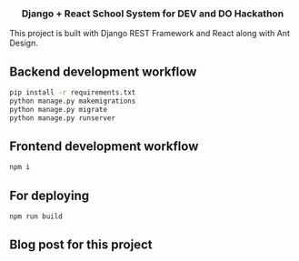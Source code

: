 <h3 align="center">
  Django + React School System for DEV and DO Hackathon
</h3>

This project is built with Django REST Framework and React along with Ant Design.

## Backend development workflow

```bash
pip install -r requirements.txt
python manage.py makemigrations
python manage.py migrate
python manage.py runserver
```

## Frontend development workflow

```bash
npm i
```

## For deploying

```bash
npm run build
```

## Blog post for this project

